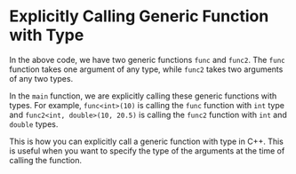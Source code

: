 # Explicitly Calling Generic Function with Type
In the above code, we have two generic functions `func` and `func2`. The `func` function takes one argument of any type, while `func2` takes two arguments of any two types. 

In the `main` function, we are explicitly calling these generic functions with types. For example, `func<int>(10)` is calling the `func` function with `int` type and `func2<int, double>(10, 20.5)` is calling the `func2` function with `int` and `double` types.

This is how you can explicitly call a generic function with type in C++. This is useful when you want to specify the type of the arguments at the time of calling the function.
